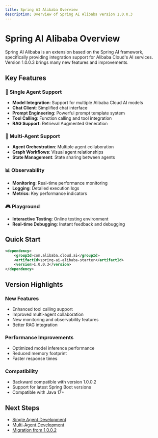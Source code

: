 ```yaml
---
title: Spring AI Alibaba Overview
description: Overview of Spring AI Alibaba version 1.0.0.3
---
```


# Spring AI Alibaba Overview

Spring AI Alibaba is an extension based on the Spring AI framework, specifically providing integration support for Alibaba Cloud's AI services. Version 1.0.0.3 brings many new features and improvements.

## Key Features

### 🤖 Single Agent Support
- **Model Integration**: Support for multiple Alibaba Cloud AI models
- **Chat Client**: Simplified chat interface
- **Prompt Engineering**: Powerful prompt template system
- **Tool Calling**: Function calling and tool integration
- **RAG Support**: Retrieval Augmented Generation

### 🔗 Multi-Agent Support
- **Agent Orchestration**: Multiple agent collaboration
- **Graph Workflows**: Visual agent relationships
- **State Management**: State sharing between agents

### 📊 Observability
- **Monitoring**: Real-time performance monitoring
- **Logging**: Detailed execution logs
- **Metrics**: Key performance indicators

### 🎮 Playground
- **Interactive Testing**: Online testing environment
- **Real-time Debugging**: Instant feedback and debugging

## Quick Start

```xml
<dependency>
    <groupId>com.alibaba.cloud.ai</groupId>
    <artifactId>spring-ai-alibaba-starter</artifactId>
    <version>1.0.0.3</version>
</dependency>
```

## Version Highlights

### New Features
- Enhanced tool calling support
- Improved multi-agent collaboration
- New monitoring and observability features
- Better RAG integration

### Performance Improvements
- Optimized model inference performance
- Reduced memory footprint
- Faster response times

### Compatibility
- Backward compatible with version 1.0.0.2
- Support for latest Spring Boot versions
- Compatible with Java 17+

## Next Steps

- [Single Agent Development](/en/docs/1.0.0.3/single-agent/models/)
- [Multi-Agent Development](/en/docs/1.0.0.3/multi-agent/agents/)
- [Migration from 1.0.0.2](/en/docs/1.0.0.3/migration/from-1.0.0.2/)
